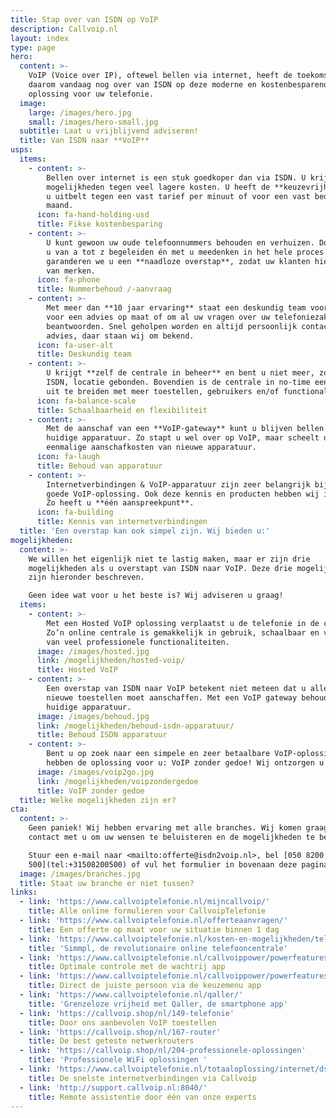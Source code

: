 ```yaml
---
title: Stap over van ISDN op VoIP
description: Callvoip.nl
layout: index
type: page
hero:
  content: >-
    VoIP (Voice over IP), oftewel bellen via internet, heeft de toekomst. Stap
    daarom vandaag nog over van ISDN op deze moderne en kostenbesparende
    oplossing voor uw telefonie.
  image:
    large: /images/hero.jpg
    small: /images/hero-small.jpg
  subtitle: Laat u vrijblijvend adviseren!
  title: Van ISDN naar **VoIP**
usps:
  items:
    - content: >-
        Bellen over internet is een stuk goedkoper dan via ISDN. U krijgt meer
        mogelijkheden tegen veel lagere kosten. U heeft de **keuzevrijheid** of
        u uitbelt tegen een vast tarief per minuut of voor een vast bedrag per
        maand.
      icon: fa-hand-holding-usd
      title: Fikse kostenbesparing
    - content: >-
        U kunt gewoon uw oude telefoonnummers behouden en verhuizen. Doordat we
        u van a tot z begeleiden én met u meedenken in het hele proces
        garanderen we u een **naadloze overstap**, zodat uw klanten hier niets
        van merken.
      icon: fa-phone
      title: Nummerbehoud /-aanvraag
    - content: >-
        Met meer dan **10 jaar ervaring** staat een deskundig team voor u klaar
        voor een advies op maat of om al uw vragen over uw telefoniezaken te
        beantwoorden. Snel geholpen worden en altijd persoonlijk contact en
        advies, daar staan wij om bekend.
      icon: fa-user-alt
      title: Deskundig team
    - content: >-
        U krijgt **zelf de centrale in beheer** en bent u niet meer, zoals met
        ISDN, locatie gebonden. Bovendien is de centrale in no-time eenvoudig
        uit te breiden met meer toestellen, gebruikers en/of functionaliteiten.
      icon: fa-balance-scale
      title: Schaalbaarheid en flexibiliteit
    - content: >-
        Met de aanschaf van een **VoIP-gateway** kunt u blijven bellen met uw
        huidige apparatuur. Zo stapt u wel over op VoIP, maar scheelt dit weer
        eenmalige aanschafkosten van nieuwe apparatuur.
      icon: fa-laugh
      title: Behoud van apparatuur
    - content: >-
        Internetverbindingen & VoIP-apparatuur zijn zeer belangrijk bij een
        goede VoIP-oplossing. Ook deze kennis en producten hebben wij in huis.
        Zo heeft u **één aanspreekpunt**.
      icon: fa-building
      title: Kennis van internetverbindingen
  title: 'Een overstap kan ook simpel zijn. Wij bieden u:'
mogelijkheden:
  content: >-
    We willen het eigenlijk niet te lastig maken, maar er zijn drie
    mogelijkheden als u overstapt van ISDN naar VoIP. Deze drie mogelijkheden
    zijn hieronder beschreven. 

    Geen idee wat voor u het beste is? Wij adviseren u graag!
  items:
    - content: >-
        Met een Hosted VoIP oplossing verplaatst u de telefonie in de cloud.
        Zo’n online centrale is gemakkelijk in gebruik, schaalbaar en voorzien
        van veel professionele functionaliteiten.
      image: /images/hosted.jpg
      link: /mogelijkheden/hosted-voip/
      title: Hosted VoIP
    - content: >-
        Een overstap van ISDN naar VoIP betekent niet meteen dat u allemaal
        nieuwe toestellen moet aanschaffen. Met een VoIP gateway behoudt u uw
        huidige apparatuur.
      image: /images/behoud.jpg
      link: /mogelijkheden/behoud-isdn-apparatuur/
      title: Behoud ISDN apparatuur
    - content: >-
        Bent u op zoek naar een simpele en zeer betaalbare VoIP-oplossing? Wij
        hebben de oplossing voor u: VoIP zonder gedoe! Wij ontzorgen u graag.
      image: /images/voip2go.jpg
      link: /mogelijkheden/voipzondergedoe
      title: VoIP zonder gedoe
  title: Welke mogelijkheden zijn er?
cta:
  content: >-
    Geen paniek! Wij hebben ervaring met alle branches. Wij komen graag in
    contact met u om uw wensen te beluisteren en de mogelijkheden te bespreken.

    Stuur een e-mail naar <mailto:offerte@isdn2voip.nl>, bel [050 8200
    500](tel:+31508200500) of vul het formulier in bovenaan deze pagina .
  image: /images/branches.jpg
  title: Staat uw branche er niet tussen?
links:
  - link: 'https://www.callvoiptelefonie.nl/mijncallvoip/'
    title: Alle online formulieren voor CallvoipTelefonie
  - link: 'https://www.callvoiptelefonie.nl/offerteaanvragen/'
    title: Een offerte op maat voor uw situatie binnen 1 dag
  - link: 'https://www.callvoiptelefonie.nl/kosten-en-mogelijkheden/telefooncentrale/'
    title: 'Simmpl, de revolutionaire online telefooncentrale'
  - link: 'https://www.callvoiptelefonie.nl/callvoippower/powerfeatures/wachtrij/'
    title: Optimale controle met de wachtrij app
  - link: 'https://www.callvoiptelefonie.nl/callvoippower/powerfeatures/keuzemenu/'
    title: Direct de juiste persoon via de keuzemenu app
  - link: 'https://www.callvoiptelefonie.nl/qaller/'
    title: 'Grenzeloze vrijheid met Qaller, de smartphone app'
  - link: 'https://callvoip.shop/nl/149-telefonie'
    title: Door ons aanbevolen VoIP toestellen
  - link: 'https://callvoip.shop/nl/167-router'
    title: De best geteste netwerkrouters
  - link: 'https://callvoip.shop/nl/204-professionele-oplossingen'
    title: 'Professionele WiFi oplossingen '
  - link: 'https://www.callvoiptelefonie.nl/totaaloplossing/internet/dsl/'
    title: De snelste internetverbindingen via Callvoip
  - link: 'http://support.callvoip.nl:8040/'
    title: Remote assistentie door één van onze experts
---
```


